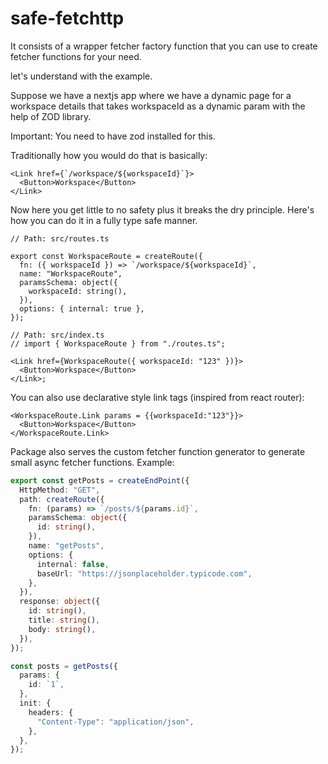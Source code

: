 # safe-fetchttp

It consists of a wrapper fetcher factory function that you can use to create fetcher functions for your need.

let's understand with the example.

Suppose we have a nextjs app where we have a dynamic page for a workspace details that takes workspaceId as a dynamic param with the help of ZOD library.

Important: You need to have zod installed for this.

Traditionally how you would do that is basically:

```tsx
<Link href={`/workspace/${workspaceId}`}>
  <Button>Workspace</Button>
</Link>
```

Now here you get little to no safety plus it breaks the dry principle. Here's how you can do it in a fully type safe manner.

```tsx
// Path: src/routes.ts

export const WorkspaceRoute = createRoute({
  fn: ({ workspaceId }) => `/workspace/${workspaceId}`,
  name: "WorkspaceRoute",
  paramsSchema: object({
    workspaceId: string(),
  }),
  options: { internal: true },
});

// Path: src/index.ts
// import { WorkspaceRoute } from "./routes.ts";

<Link href={WorkspaceRoute({ workspaceId: "123" })}>
  <Button>Workspace</Button>
</Link>;
```

You can also use declarative style link tags (inspired from react router):

```tsx
<WorkspaceRoute.Link params = {{workspaceId:"123"}}>
  <Button>Workspace</Button>
</WorkspaceRoute.Link>
```

Package also serves the custom fetcher function generator to generate small async fetcher functions. Example:

```ts
export const getPosts = createEndPoint({
  HttpMethod: "GET",
  path: createRoute({
    fn: (params) => `/posts/${params.id}`,
    paramsSchema: object({
      id: string(),
    }),
    name: "getPosts",
    options: {
      internal: false,
      baseUrl: "https://jsonplaceholder.typicode.com",
    },
  }),
  response: object({
    id: string(),
    title: string(),
    body: string(),
  }),
});

const posts = getPosts({
  params: {
    id: `1`,
  },
  init: {
    headers: {
      "Content-Type": "application/json",
    },
  },
});
```
